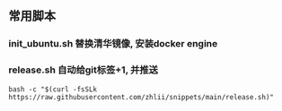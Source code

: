 ## 常用脚本

### init_ubuntu.sh 替换清华镜像, 安装docker engine
### release.sh 自动给git标签+1, 并推送
```
bash -c "$(curl -fsSLk https://raw.githubusercontent.com/zhlii/snippets/main/release.sh)"
```